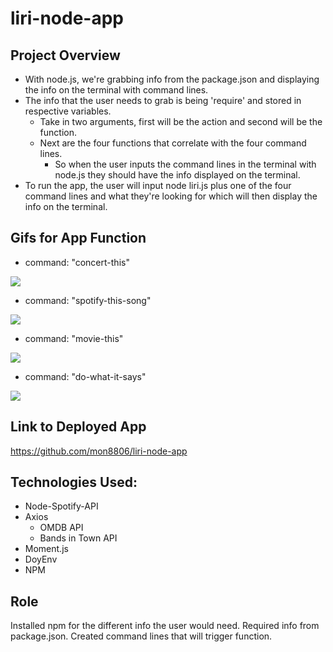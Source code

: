 # liri-node-app

## Project Overview

*  With node.js, we're grabbing info from the package.json and displaying the info on the terminal with command lines.
*  The info that the user needs to grab is being 'require' and stored in respective variables.
    *  Take in two arguments, first will be the action and second will be the function.
    *  Next are the four functions that correlate with the four command lines.
        *  So when the user inputs the command lines in the terminal with node.js they should have the info displayed on the terminal.
*  To run the app, the user will input node liri.js plus one of the four command lines and what they're looking for which will then display the info on the terminal.

## Gifs for App Function

* command: "concert-this"

![](https://i.gyazo.com/22e3ad3601e298ddcddef589ffb2417a.gif) 

* command: "spotify-this-song"

![](https://i.gyazo.com/36e527754b53aeab1626faea6a5562f5.gif)

* command: "movie-this"

![](https://i.gyazo.com/d2482920ef8f2cfd76f943aa7f42b148.gif)

* command: "do-what-it-says"

![](https://i.gyazo.com/87cf70d89f833cfaea1d75bae826161e.gif)


## Link to Deployed App

https://github.com/mon8806/liri-node-app

## Technologies Used:
* Node-Spotify-API
* Axios
    * OMDB API
    * Bands in Town API
* Moment.js
* DoyEnv
* NPM

## Role
Installed npm for the different info the user would need. Required info from package.json. Created command lines that will trigger function.



